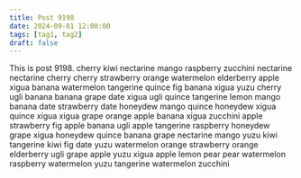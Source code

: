 ```yaml
---
title: Post 9198
date: 2024-09-01 12:00:00
tags: [tag1, tag2]
draft: false
---
```

This is post 9198.
cherry
kiwi
nectarine
mango
raspberry
zucchini
nectarine
nectarine
cherry
cherry
strawberry
orange
watermelon
elderberry
apple
xigua
banana
watermelon
tangerine
quince
fig
banana
xigua
yuzu
cherry
ugli
banana
banana
grape
date
xigua
ugli
quince
tangerine
lemon
mango
banana
date
strawberry
date
honeydew
mango
quince
honeydew
xigua
quince
xigua
xigua
grape
orange
apple
banana
xigua
zucchini
apple
strawberry
fig
apple
banana
ugli
apple
tangerine
raspberry
honeydew
grape
xigua
honeydew
quince
banana
grape
nectarine
mango
yuzu
kiwi
tangerine
kiwi
fig
date
yuzu
watermelon
orange
strawberry
orange
elderberry
ugli
grape
apple
yuzu
xigua
apple
lemon
pear
pear
watermelon
raspberry
watermelon
yuzu
tangerine
watermelon
zucchini
